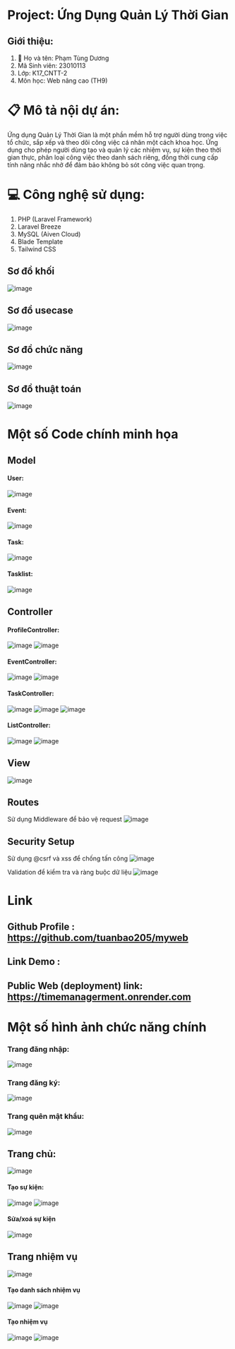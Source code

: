 

# Project: Ứng Dụng Quản Lý Thời Gian
## Giới thiệu:

1. 👤 Họ và tên: Phạm Tùng Dương 
2. Mã Sinh viên: 23010113
3. Lớp: K17_CNTT-2
4. Môn học: Web nâng cao (TH9)

# 📋 Mô tả nội dự án:

Ứng dụng Quản Lý Thời Gian là một phần mềm hỗ trợ người dùng trong việc tổ chức, sắp xếp và theo dõi công việc cá nhân một cách khoa học. Ứng dụng cho phép người dùng tạo và quản lý các nhiệm vụ, sự kiện theo thời gian thực, phân loại công việc theo danh sách riêng, đồng thời cung cấp tính năng nhắc nhở để đảm bảo không bỏ sót công việc quan trọng.

# 💻 Công nghệ sử dụng:

 1. PHP (Laravel Framework)
 2. Laravel Breeze
 3. MySQL (Aiven Cloud)
 4. Blade Template
 5. Tailwind CSS

## Sơ đồ khối

![image](https://github.com/user-attachments/assets/4e77f750-5c95-42ea-8220-7c25ad218f0b)

## Sơ đồ usecase

![image](https://github.com/user-attachments/assets/52088a4d-f557-41fe-b88c-ef55d321b50b)

## Sơ đồ chức năng

![image](https://github.com/user-attachments/assets/a3ebe2da-01fe-43ea-a6f8-4eab4a3600fd)

## Sơ đồ thuật toán

![image](https://github.com/user-attachments/assets/bece3c6c-da40-4b58-a233-570f5c9dac73)

# Một số Code chính minh họa

## Model
#### User:

![image](https://github.com/user-attachments/assets/8aaf699a-688a-4f20-a249-cd6f9aba5831)

#### Event:

![image](https://github.com/user-attachments/assets/c09449db-d4a5-441a-a69b-95a2f45507a2)

#### Task:

![image](https://github.com/user-attachments/assets/66a94498-8021-4b66-a883-493fab51808d)

#### Tasklist:

![image](https://github.com/user-attachments/assets/9fc904a1-54ab-47e2-add1-278c8597d92b)

## Controller
#### ProfileController:

![image](https://github.com/user-attachments/assets/07235b34-4d58-4a3a-999a-4f5ed58de763)
![image](https://github.com/user-attachments/assets/9c9720f1-279f-4a9a-adce-fe78efa4728a)


#### EventController:

![image](https://github.com/user-attachments/assets/98ed60ca-8b7f-4068-a130-da0ebf1c00ec)
![image](https://github.com/user-attachments/assets/cd3f8546-1e39-4451-b900-51faf693b0f5)

#### TaskController:

![image](https://github.com/user-attachments/assets/1e3c65a2-a746-4c9b-8de0-80898bef6586)
![image](https://github.com/user-attachments/assets/6f00b2be-5d3d-4ba2-b1b2-ba8789273f44)
![image](https://github.com/user-attachments/assets/f77d260d-a2c3-4399-b806-d5468cfd2b0a)

#### ListController:

![image](https://github.com/user-attachments/assets/f327a675-f47d-460b-a487-160b01bd097c)
![image](https://github.com/user-attachments/assets/160c67f0-3c1c-4e4d-bafc-f4236d352fac)

## View

![image](https://github.com/user-attachments/assets/ceb668ee-e629-473d-b6f5-a0b5f34393eb)

## Routes
Sử dụng Middleware để bảo vệ request
![image](https://github.com/user-attachments/assets/61126689-88db-4e38-80a4-392ff77edc4e)

## Security Setup
Sử dụng @csrf và xss để chống tấn công
![image](https://github.com/user-attachments/assets/22726e81-c2df-4a80-ba61-81c3265e2b7d)

Validation để kiểm tra và ràng buộc dữ liệu
![image](https://github.com/user-attachments/assets/53ed778e-2644-4f82-a3a1-a62ae246fb2d)

# Link

## Github Profile : https://github.com/tuanbao205/myweb

## Link Demo : 

## Public Web (deployment) link: https://timemanagerment.onrender.com

# Một số hình ảnh chức năng chính

### Trang đăng nhập:

![image](https://github.com/user-attachments/assets/e74f5cda-b2c3-4546-bd56-6ab7510b8413)

### Trang đăng ký:

![image](https://github.com/user-attachments/assets/b28884b5-9145-4b19-a232-46e1dd4fdbad)

### Trang quên mật khẩu: 

![image](https://github.com/user-attachments/assets/f703d799-1892-4054-b39e-45426e5be8f8)

## Trang chủ:

![image](https://github.com/user-attachments/assets/5f22a266-68a6-4b81-931e-33fc74010d5c)

#### Tạo sự kiện:

![image](https://github.com/user-attachments/assets/421da543-639a-4e4b-92f5-a05cb90dfaea)
![image](https://github.com/user-attachments/assets/f0a41fa7-58d5-425e-9f39-b4933f8bf786)

#### Sửa/xoá sự kiện

![image](https://github.com/user-attachments/assets/520235ce-9f39-4b35-ac91-99459649faf8)

## Trang nhiệm vụ

![image](https://github.com/user-attachments/assets/34c86aa4-7dc2-4da5-9fa7-cfab20b411b5)

#### Tạo danh sách nhiệm vụ

![image](https://github.com/user-attachments/assets/0f4eceff-94f0-4ba9-b691-d63a119a39c4)
![image](https://github.com/user-attachments/assets/1d53e21e-4df0-4239-9455-2ef067a9219a)

#### Tạo nhiệm vụ

![image](https://github.com/user-attachments/assets/4c0446f3-526b-460c-a476-7fdeeefdf6d8)
![image](https://github.com/user-attachments/assets/d73588bf-706d-4543-87ba-de7a42bd6d62)
